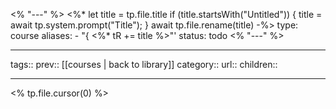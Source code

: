 <% "---" %>
<%*
let title = tp.file.title
if (title.startsWith("Untitled"))
{
title = await tp.system.prompt("Title");
}
await tp.file.rename(title)
-%>
type: course
aliases: - "{ <%* tR += title %>"'
status: todo
<% "---" %>

---
tags::
prev:: [[courses | back to library]]
category::
url::
children::

---


<% tp.file.cursor(0) %>
